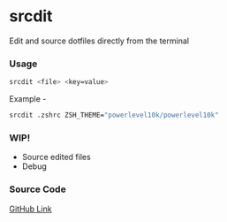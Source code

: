 # srcdit

Edit and source dotfiles directly from the terminal

### Usage
```bash
srcdit <file> <key=value>
```

Example -
```bash
srcdit .zshrc ZSH_THEME="powerlevel10k/powerlevel10k"
```

### WIP!
* Source edited files
* Debug

### Source Code
[GitHub Link](https://github.com/osBins/srcdit)
